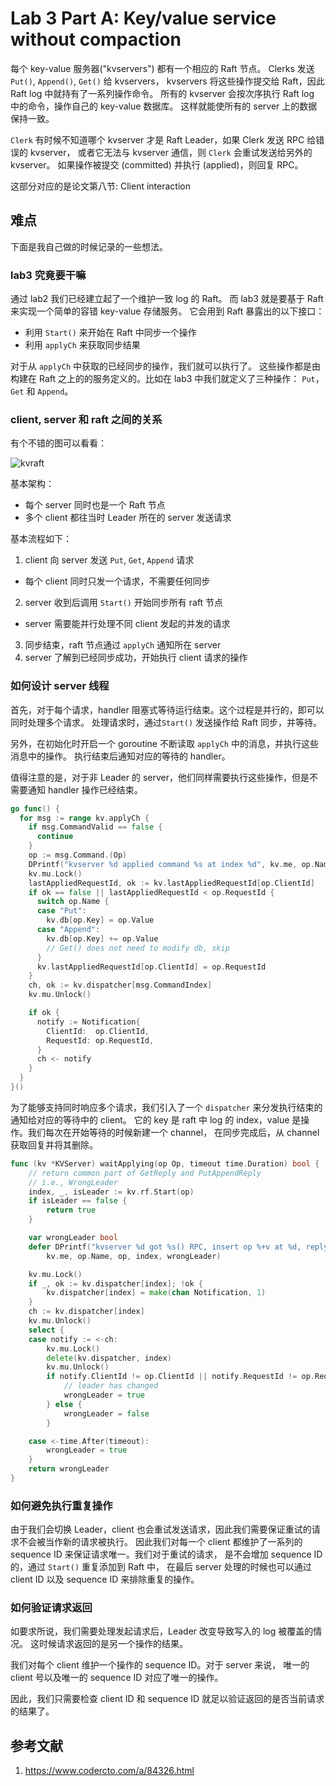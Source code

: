 # Lab 3 Part A: Key/value service without compaction

每个 key-value 服务器("kvservers") 都有一个相应的 Raft 节点。
Clerks 发送 `Put()`, `Append()`, `Get()` 给 kvservers，
kvservers 将这些操作提交给 Raft，因此 Raft log 中就持有了一系列操作命令。
所有的 kvserver 会按次序执行 Raft log 中的命令，操作自己的 key-value 数据库。
这样就能使所有的 server 上的数据保持一致。

`Clerk` 有时候不知道哪个 kvserver 才是 Raft Leader，如果 Clerk 发送 RPC 给错误的 kvserver，
或者它无法与 kvserver 通信，则 `Clerk` 会重试发送给另外的 kvserver。
如果操作被提交 (committed) 并执行 (applied)，则回复 RPC。

这部分对应的是论文第八节: Client interaction

## 难点
下面是我自己做的时候记录的一些想法。

### lab3 究竟要干嘛

通过 lab2 我们已经建立起了一个维护一致 log 的 Raft。
而 lab3 就是要基于 Raft 来实现一个简单的容错 key-value 存储服务。
它会用到 Raft 暴露出的以下接口：

- 利用 `Start()` 来开始在 Raft 中同步一个操作
- 利用 `applyCh` 来获取同步结果

对于从 `applyCh` 中获取的已经同步的操作，我们就可以执行了。
这些操作都是由构建在 Raft 之上的的服务定义的。比如在 lab3 中我们就定义了三种操作：
`Put`，`Get` 和 `Append`。

### client, server 和 raft 之间的关系

有个不错的图可以看看：

![kvraft](https://github.com/double-free/MIT6.824-2018-Chinese/blob/master/notes/images/kvraft.png)

基本架构：
- 每个 server 同时也是一个 Raft 节点
- 多个 client 都往当时 Leader 所在的 server 发送请求


基本流程如下：

1. client 向 server 发送 `Put`, `Get`, `Append` 请求
  - 每个 client 同时只发一个请求，不需要任何同步
2. server 收到后调用 `Start()` 开始同步所有 raft 节点
  - server 需要能并行处理不同 client 发起的并发的请求
3. 同步结束，raft 节点通过 `applyCh` 通知所在 server
4. server 了解到已经同步成功，开始执行 client 请求的操作

### 如何设计 server 线程

首先，对于每个请求，handler 阻塞式等待运行结束。这个过程是并行的，即可以同时处理多个请求。
处理请求时，通过`Start()` 发送操作给 Raft 同步，并等待。

另外，在初始化时开启一个 goroutine 不断读取 `applyCh` 中的消息，并执行这些消息中的操作。
执行结束后通知对应的等待的 handler。

值得注意的是，对于非 Leader 的 server，他们同样需要执行这些操作，但是不需要通知 handler 操作已经结束。


```go
go func() {
  for msg := range kv.applyCh {
    if msg.CommandValid == false {
      continue
    }
    op := msg.Command.(Op)
    DPrintf("kvserver %d applied command %s at index %d", kv.me, op.Name, msg.CommandIndex)
    kv.mu.Lock()
    lastAppliedRequestId, ok := kv.lastAppliedRequestId[op.ClientId]
    if ok == false || lastAppliedRequestId < op.RequestId {
      switch op.Name {
      case "Put":
        kv.db[op.Key] = op.Value
      case "Append":
        kv.db[op.Key] += op.Value
        // Get() does not need to modify db, skip
      }
      kv.lastAppliedRequestId[op.ClientId] = op.RequestId
    }
    ch, ok := kv.dispatcher[msg.CommandIndex]
    kv.mu.Unlock()

    if ok {
      notify := Notification{
        ClientId:  op.ClientId,
        RequestId: op.RequestId,
      }
      ch <- notify
    }
  }
}()
```

为了能够支持同时响应多个请求，我们引入了一个 `dispatcher` 来分发执行结束的通知给对应的等待中的 client。
它的 key 是 raft 中 log 的 index，value 是操作。我们每次在开始等待的时候新建一个 channel，
在同步完成后，从 channel 获取回复并将其删除。
```go
func (kv *KVServer) waitApplying(op Op, timeout time.Duration) bool {
	// return common part of GetReply and PutAppendReply
	// i.e., WrongLeader
	index, _, isLeader := kv.rf.Start(op)
	if isLeader == false {
		return true
	}

	var wrongLeader bool
	defer DPrintf("kvserver %d got %s() RPC, insert op %+v at %d, reply WrongLeader = %v",
		kv.me, op.Name, op, index, wrongLeader)

	kv.mu.Lock()
	if _, ok := kv.dispatcher[index]; !ok {
		kv.dispatcher[index] = make(chan Notification, 1)
	}
	ch := kv.dispatcher[index]
	kv.mu.Unlock()
	select {
	case notify := <-ch:
		kv.mu.Lock()
		delete(kv.dispatcher, index)
		kv.mu.Unlock()
		if notify.ClientId != op.ClientId || notify.RequestId != op.RequestId {
			// leader has changed
			wrongLeader = true
		} else {
			wrongLeader = false
		}

	case <-time.After(timeout):
		wrongLeader = true
	}
	return wrongLeader
}
```


### 如何避免执行重复操作

由于我们会切换 Leader，client 也会重试发送请求，因此我们需要保证重试的请求不会被当作新的请求被执行。
因此我们对每一个 client 都维护了一系列的 sequence ID 来保证请求唯一。我们对于重试的请求，
是不会增加 sequence ID 的，通过 `Start()` 重复添加到 Raft 中，
在最后 server 处理的时候也可以通过 client ID 以及 sequence ID 来排除重复的操作。

### 如何验证请求返回

如要求所说，我们需要处理发起请求后，Leader 改变导致写入的 log 被覆盖的情况。
这时候请求返回的是另一个操作的结果。

我们对每个 client 维护一个操作的 sequence ID。对于 server 来说，
唯一的 client 号以及唯一的 sequence ID 对应了唯一的操作。

因此，我们只需要检查 client ID 和 sequence ID 就足以验证返回的是否当前请求的结果了。


## 参考文献
1. https://www.codercto.com/a/84326.html
